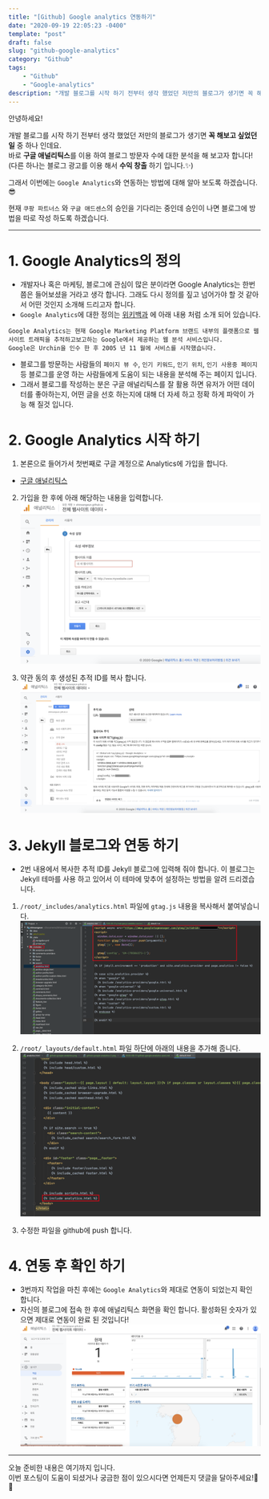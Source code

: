 ```yaml
---
title: "[Github] Google analytics 연동하기"
date: "2020-09-19 22:05:23 -0400"
template: "post"
draft: false
slug: "github-google-analytics"
category: "Github"
tags:
    - "Github"
    - "Google-analytics"
description: "개발 블로그를 시작 하기 전부터 생각 했었던 저만의 블로그가 생기면 꼭 해보고 싶었던 일 중 하나 인데요."
---
```


안녕하세요!

개발 블로그를 시작 하기 전부터 생각 했었던 저만의 블로그가 생기면 **꼭 해보고 싶었던 일** 중 하나 인데요.  
바로 **구글 애널리틱스**를 이용 하여 블로그 방문자 수에 대한 분석을 해 보고자 합니다!  
(다른 하나는 블로그 광고를 이용 해서 **수익 창출** 하기 입니다.✨)  

그래서 이번에는 `Google Analytics`와 연동하는 방법에 대해 알아 보도록 하겠습니다.😎

현재 `쿠팡 파트너스` 와 `구글 애드센스`의 승인을 기다리는 중인데 승인이 나면 블로그에 방법을 따로 작성 하도록 하겠습니다.  

-----
# 1. Google Analytics의 정의
- 개발자나 혹은 마케팅, 블로그에 관심이 많은 분이라면 Google Analytics는 한번 쯤은 들어보셨을 거라고 생각 합니다. 그래도 다시 정의를 짚고 넘어가야 할 것 같아서 어떤 것인지 소개해 드리고자 합니다.
- `Google Analytics`에 대한 정의는 [위키백과](https://en.wikipedia.org/wiki/Google_Analytics) 에 아래 내용 처럼 소개 되어 있습니다. 
```
Google Analytics는 현재 Google Marketing Platform 브랜드 내부의 플랫폼으로 웹 사이트 트래픽을 추적하고보고하는 Google에서 제공하는 웹 분석 서비스입니다. 
Google은 Urchin을 인수 한 후 2005 년 11 월에 서비스를 시작했습니다. 
```

- 블로그를 방문하는 사람들의 `페이지 뷰 수`, `인기 키워드`, `인기 위치`, `인기 사용중 페이지` 등 블로그를 운영 하는 사람들에게 도움이 되는 내용을 분석해 주는 페이지 입니다.
- 그래서 블로그를 작성하는 분은 구글 애널리틱스를 잘 활용 하면 유저가 어떤 데이터를 좋아하는지, 어떤 글을 선호 하는지에 대해 더 자세 하고 정확 하게 파악이 가능 해 질것 입니다. 


# 2. Google Analytics 시작 하기
1. 본론으로 들어가서 첫번째로 구글 계정으로 Analytics에 가입을 합니다.
- [구글 애널리틱스](https://analytics.google.com/)

2. 가입을 한 후에 아래 해당하는 내용을 입력합니다.
![Analytics 속성 생성](/assets/images/google/github-google-analytics.png)

3. 약관 동의 후 생성된 추적 ID를 복사 합니다.
![추적 ID](/assets/images/google/github-google-analytics-2.png)


# 3. Jekyll 블로그와 연동 하기 
- 2번 내용에서 복사한 추적 ID를 Jekyll 블로그에 입력해 줘야 합니다. 이 블로그는 Jekyll 테마를 사용 하고 있어서 이 테마에 맞추어 설정하는 방법을 알려 드리겠습니다.


1. `/root/_includes/analytics.html` 파일에 `gtag.js` 내용을 복사해서 붙여넣습니다.
![analytics.html](/assets/images/google/github-google-analytics-3.png)

2. `/root/_layouts/default.html` 파일 하단에 아래의 내용을 추가해 줍니다.
![default.html](/assets/images/google/github-google-analytics-4.png)

3. 수정한 파일을 github에 push 합니다.


# 4. 연동 후 확인 하기
- 3번까지 작업을 마친 후에는 `Google Analytics`와 제대로 연동이 되었는지 확인 합니다.  
- 자신의 블로그에 접속 한 후에 애널리틱스 화면을 확인 합니다. 활성화된 숫자가 있으면 제대로 연동이 완료 된 것입니다!
![애널리틱스 화면](/assets/images/google/github-google-analytics-5.png)



-----

오늘 준비한 내용은 여기까지 입니다.  
이번 포스팅이 도움이 되셨거나 궁금한 점이 있으시다면 언제든지 댓글을 달아주세요!🤖✨